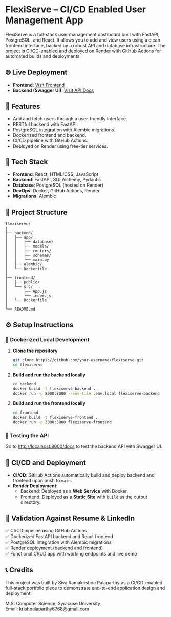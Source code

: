 # FlexiServe – CI/CD Enabled User Management App

FlexiServe is a full-stack user management dashboard built with FastAPI, PostgreSQL, and React. It allows you to add and view users using a clean frontend interface, backed by a robust API and database infrastructure. The project is CI/CD-enabled and deployed on [Render](https://render.com) with GitHub Actions for automated builds and deployments.

## 🌐 Live Deployment

- **Frontend**: [Visit Frontend](https://flexiserve-frontend.onrender.com)
- **Backend (Swagger UI)**: [Visit API Docs](https://flexiserve-backend.onrender.com/docs)

## 🚀 Features

- Add and fetch users through a user-friendly interface.
- RESTful backend with FastAPI.
- PostgreSQL integration with Alembic migrations.
- Dockerized frontend and backend.
- CI/CD pipeline with GitHub Actions.
- Deployed on Render using free-tier services.

## 🧰 Tech Stack

- **Frontend**: React, HTML/CSS, JavaScript
- **Backend**: FastAPI, SQLAlchemy, Pydantic
- **Database**: PostgreSQL (hosted on Render)
- **DevOps**: Docker, GitHub Actions, Render
- **Migrations**: Alembic

## 📁 Project Structure

```
flexiserve/
│
├── backend/
│   ├── app/
│   │   ├── database/
│   │   ├── models/
│   │   ├── routers/
│   │   ├── schemas/
│   │   └── main.py
│   ├── alembic/
│   └── Dockerfile
│
├── frontend/
│   ├── public/
│   └── src/
│       ├── App.js
│       └── index.js
│   └── Dockerfile
│
└── README.md
```

## ⚙️ Setup Instructions

### 🐳 Dockerized Local Development

1. **Clone the repository**  
   ```bash
   git clone https://github.com/your-username/flexiserve.git
   cd flexiserve
   ```

2. **Build and run the backend locally**  
   ```bash
   cd backend
   docker build -t flexiserve-backend .
   docker run -p 8000:8000 --env-file .env.local flexiserve-backend
   ```

3. **Build and run the frontend locally**  
   ```bash
   cd frontend
   docker build -t flexiserve-frontend .
   docker run -p 3000:3000 flexiserve-frontend
   ```

### 🧪 Testing the API

Go to [http://localhost:8000/docs](http://localhost:8000/docs) to test the backend API with Swagger UI.

## 🔄 CI/CD and Deployment

- **CI/CD**: GitHub Actions automatically build and deploy backend and frontend upon push to `main`.
- **Render Deployment**:
  - Backend: Deployed as a **Web Service** with Docker.
  - Frontend: Deployed as a **Static Site** with `build` as the output directory.

## 📌 Validation Against Resume & LinkedIn

✅ CI/CD pipeline using GitHub Actions  
✅ Dockerized FastAPI backend and React frontend  
✅ PostgreSQL integration with Alembic migrations  
✅ Render deployment (backend and frontend)  
✅ Functional CRUD app with working endpoints and live demo

## 📞 Credits

This project was built by Siva Ramakrishna Palaparthy as a CI/CD-enabled full-stack portfolio piece to demonstrate end-to-end application design and deployment.

M.S. Computer Science, Syracuse University  
Email: krishpalaparthy6768@gmail.com
